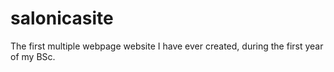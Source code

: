 # salonicasite

The first multiple webpage website I have ever created, during the first year of my BSc.

